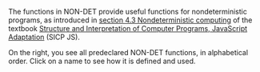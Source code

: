 The functions in NON-DET provide useful functions for nondeterministic programs,
as introduced in
<a href="https://sourceacademy.org/sicpjs/4.3">section
4.3 Nondeterministic computing</a>
of the textbook
<a href="https://sourceacademy.org/sicpjs">Structure and Interpretation
of Computer Programs, JavaScript Adaptation</a> (SICP JS).

On the right, you see all predeclared NON-DET functions,
in alphabetical order. Click on a name to see how it is defined and used.
